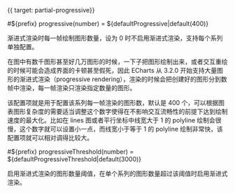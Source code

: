 {{ target: partial-progressive}}

#${prefix} progressive(number) = ${defaultProgressive|default(400)}

渐进式渲染时每一帧绘制图形数量，设为 0 时不启用渐进式渲染，支持每个系列单独配置。


在图中有数千图形甚至好几万图形的时候，一下子把图形绘制出来，或者交互重绘的时候可能会造成界面的卡顿甚至假死，因此 ECharts 从 3.2.0 开始支持大量图形的渐进式渲染（progressive rendering），渲染的时候会把创建好的图形分到数帧中渲染，每一帧渲染只渲染指定数量的图形。

该配置项就是用于配置该系列每一帧渲染的图形数，默认是 400 个，可以根据图表图形复杂度的需要适当调整这个数字使得在不影响交互流畅性的前提下达到绘制速度的最大化。比如在 lines 图或者平行坐标中线宽大于 1 的 polyline 绘制会很慢，这个数字就可以设置小一点，而线宽小于等于 1 的 polyline 绘制非常快，该配置项就可以相对调得比较大。

#${prefix} progressiveThreshold(number) = ${defaultProgressiveThreshold|default(3000)}

启用渐进式渲染的图形数量阈值，在单个系列的图形数量超过该阈值时启用渐进式渲染。

